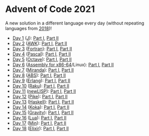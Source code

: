 # Advent of Code 2021

A new solution in a different language every day (without repeating languages from [2018](../2018/))!

- [Day 1](./day1) ([J](https://jsoftware.com/)): [Part I](./day1/part1.ijs), [Part II](./day1/part2.ijs)
- [Day 2](./day2) ([AWK](https://en.wikipedia.org/wiki/AWK)): [Part I](./day2/part1.awk), [Part II](./day2/part2.awk)
- [Day 3](./day3) ([Fortran](https://fortran-lang.org/)): [Part I](./day3/part1.f03), [Part II](./day3/part2.f03)
- [Day 4](./day4) ([Pascal](https://en.wikipedia.org/wiki/Pascal_(programming_language))): [Part I](./day4/part1.pas), [Part II](./day4/part2.pas)
- [Day 5](./day5) ([Octave](https://octave.org/)): [Part I](./day5/part1.m), [Part II](./day5/part2.m)
- [Day 6](./day6) ([Assembly for x86-64](https://en.wikipedia.org/wiki/X86_assembly_language)/Linux): [Part I](./day6/part1.asm), [Part II](./day6/part2.asm)
- [Day 7](./day7) ([Miranda](http://miranda.org.uk/)): [Part I](./day7/part1.m), [Part II](./day7/part2.m)
- [Day 8](./day8) ([ABS](https://www.abs-lang.org/)): [Part I](./day8/part1.abs), [Part II](./day8/part2.abs)
- [Day 9](./day9) ([Erlang](https://www.erlang.org/)): [Part I](./day9/part1.erl), [Part II](./day9/part2.erl)
- [Day 10](./day10) ([Raku](https://raku.org/)): [Part I](./day10/part1.raku), [Part II](./day10/part2.raku)
- [Day 11](./day11) ([newLISP](https://newlisp.org/)): [Part I](./day11/part1.lsp), [Part II](./day11/part2.lsp)
- [Day 12](./day12) ([Pike](https://pike.lysator.liu.se/)): [Part I](./day12/part1.pike), [Part II](./day12/part2.pike)
- [Day 13](./day13) ([Haskell](https://www.haskell.org/)): [Part I](./day13/part1.hs), [Part II](./day13/part2.hs)
- [Day 14](./day14) ([Koka](https://koka-lang.github.io/)): [Part I](./day14/part1.kk), [Part II](./day14/part2.kk)
- [Day 15](./day15) ([Gravity](https://marcobambini.github.io/gravity/)): [Part I](./day15/part1.gravity), [Part II](./day15/part2.gravity)
- [Day 16](./day16) ([Lua](https://www.lua.org/)): [Part I](./day16/part1.lua), [Part II](./day16/part2.lua)
- [Day 17](./day17) ([Min](https://min-lang.org/)): [Part I](./day17/part1.min), [Part II](./day17/part2.min)
- [Day 18](./day18) ([Elixir](https://elixir-lang.org/)): [Part I](./day18/part1.exs), [Part II](./day18/part2.exs)
